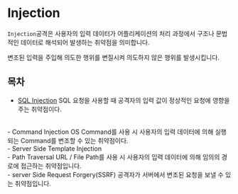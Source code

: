 # Injection

`Injection`공격은 사용자의 입력 데이터가
어플리케이션의 처리 과정에서
구조나 문법적인 데이터로
해석되어 발생하는 취약점을 의미합니다.

변조된 입력을 주입해 의도한 행위를
변질시켜 의도하지 않은 행위를 발생시킵니다.

## 목차

- [SQL Injection](./SQL_Injection.md)
SQL 요청을 사용할 때 공격자의 입력 값이
정상적인 요청에 영향을 주는 취약점이다.
</br>
- Command Injection
OS Command를 사용 시 사용자의
입력 데이터에 의해 실행되는
Command를 변조할 수 있는 취약점이다.
</br>
- Server Side Template Injection
</br>
- Path Traversal
URL / File Path를 사용 시
사용자의 입력 데이터에 의해
임의의 경로에 접근하는 취약점입니다.
</br>
- server Side Request Forgery(SSRF)
공격자가 서버에서 변조된 요청을 보낼 수 있는 취약점입니다.


